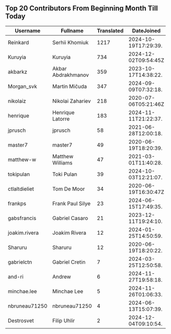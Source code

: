## Top 20 Contributors From Beginning Month Till Today ##
|Username|Fullname|Translated|DateJoined|Language|
|--------|--------|----------|----------|-------|
|Reinkard|Serhii Khomiuk|1217|2024-10-19T17:29:39.|uk|
|Kuruyia|Kuruyia|734|2024-12-02T09:54:45Z|fr|
|akbarkz|Akbar Abdrakhmanov|359|2023-10-17T14:38:22.|kk|
|Morgan_svk|Martin Mičuda|347|2024-09-09T07:32:18.|cs|
|nikolaiz|Nikolai Zahariev|218|2020-07-06T05:21:46Z|bg|
|henrique|Henrique Latorre|183|2024-11-11T21:22:37.|pt_BR|
|jprusch|jprusch|58|2021-06-28T12:00:18.|de|
|master7|master7|49|2020-06-19T18:20:39.|pl|
|matthew-w|Matthew Williams|47|2021-03-01T11:40:28.|en_AU|
|tokipulan|Toki Pulan|39|2024-10-03T12:21:07.|fr|
|ctlaltdieliet|Tom De Moor|34|2020-06-19T16:30:47Z|nl|
|frankps|Frank Paul Silye|23|2024-06-15T17:49:35.|nb_NO|
|gabsfrancis|Gabriel Casaro|21|2023-12-11T19:24:10.|pt_BR|
|joakim.rivera|Joakim Rivera|12|2024-01-25T14:50:59.||
|Sharuru|Sharuru|12|2020-06-19T18:20:22.|zh_Hans|
|gabrielctn|Gabriel Cretin|7|2024-03-25T12:50:58.||
|and-ri|Andrew|6|2024-11-27T19:58:18.||
|minchae.lee|Minchae Lee|5|2024-11-26T01:06:33.|ko|
|nbruneau71250|nbruneau71250|4|2024-06-13T15:07:39.||
|Destrosvet|Filip Uhlir|2|2024-12-04T09:10:54.|cs|

